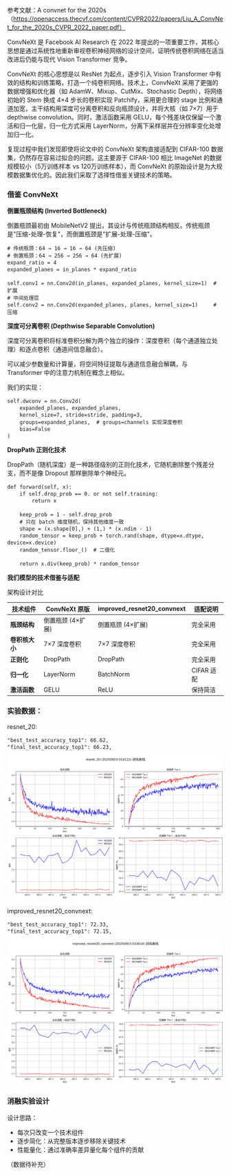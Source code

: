 参考文献：A convnet for the 2020s（https://openaccess.thecvf.com/content/CVPR2022/papers/Liu_A_ConvNet_for_the_2020s_CVPR_2022_paper.pdf）

ConvNeXt 是 Facebook AI Research 在 2022 年提出的一项重要工作，其核心思想是通过系统性地重新审视卷积神经网络的设计空间，证明传统卷积网络在适当改进后仍能与现代 Vision Transformer 竞争。

ConvNeXt 的核心思想是以 ResNet 为起点，逐步引入 Vision Transformer 中有效的结构和训练策略，打造一个纯卷积网络。技术上，ConvNeXt 采用了更强的数据增强和优化器（如 AdamW、Mixup、CutMix、Stochastic Depth），将网络初始的 Stem 换成 4×4 步长的卷积实现 Patchify，采用更合理的 stage 比例和通道加宽，主干结构用深度可分离卷积和反向瓶颈设计，并将大核（如 7×7）用于 depthwise convolution。同时，激活函数采用 GELU，每个残差块仅保留一个激活和归一化层，归一化方式采用 LayerNorm，分离下采样层并在分辨率变化处增加归一化。


复现过程中我们发现即使将论文中的 ConvNeXt 架构直接适配到 CIFAR-100 数据集，仍然存在容易过拟合的问题。这主要源于 CIFAR-100 相比 ImageNet 的数据规模较小（5万训练样本 vs 120万训练样本），而 ConvNeXt 的原始设计是为大规模数据集优化的。因此我们采取了选择性借鉴关键技术的策略。

### 借鉴 ConvNeXt

**倒置瓶颈结构 (Inverted Bottleneck)**

倒置瓶颈最初由 MobileNetV2 提出，其设计与传统瓶颈结构相反。传统瓶颈是"压缩-处理-恢复"，而倒置瓶颈是"扩展-处理-压缩"。

```
# 传统瓶颈：64 → 16 → 16 → 64 (先压缩)
# 倒置瓶颈：64 → 256 → 256 → 64 (先扩展)
expand_ratio = 4
expanded_planes = in_planes * expand_ratio

self.conv1 = nn.Conv2d(in_planes, expanded_planes, kernel_size=1)  # 扩展
# 中间处理层
self.conv2 = nn.Conv2d(expanded_planes, planes, kernel_size=1)     # 压缩
```

**深度可分离卷积 (Depthwise Separable Convolution)**

深度可分离卷积将标准卷积分解为两个独立的操作：深度卷积（每个通道独立处理）和逐点卷积（通道间信息融合）。

可以减少参数量和计算量，将空间特征提取与通道信息融合解耦，与 Transformer 中的注意力机制在概念上相似。

我们的实现：

```
self.dwconv = nn.Conv2d(
    expanded_planes, expanded_planes, 
    kernel_size=7, stride=stride, padding=3,
    groups=expanded_planes,  # groups=channels 实现深度卷积
    bias=False
)
```

**DropPath 正则化技术**

DropPath（随机深度）是一种路径级别的正则化技术，它随机删除整个残差分支，而不是像 Dropout 那样删除单个神经元。

```
def forward(self, x):
    if self.drop_prob == 0. or not self.training:
        return x
    
    keep_prob = 1 - self.drop_prob
    # 只在 batch 维度随机，保持其他维度一致
    shape = (x.shape[0],) + (1,) * (x.ndim - 1)
    random_tensor = keep_prob + torch.rand(shape, dtype=x.dtype, device=x.device)
    random_tensor.floor_()  # 二值化
    
    return x.div(keep_prob) * random_tensor
```

**我们模型的技术借鉴与适配**

架构设计对比

| 技术组件 | ConvNeXt 原版 | improved_resnet20_convnext | 适配说明 |
|----------|---------------|-------------------|----------|
| **瓶颈结构** | 倒置瓶颈 (4×扩展) | 倒置瓶颈 (4×扩展) | 完全采用 |
| **卷积核大小** | 7×7 深度卷积 | 7×7 深度卷积 | 完全采用 |
| **正则化** | DropPath | DropPath | 完全采用 |
| **归一化** | LayerNorm | BatchNorm | CIFAR 适配 |
| **激活函数** | GELU | ReLU | 保持简洁 |


### 实验数据：

resnet_20:
```
"best_test_accuracy_top1": 66.62,
"final_test_accuracy_top1": 66.23,
```
![](..\logs\resnet_20\20250603-014122\training_curves.png)

improved_resnet20_convnext: 

```
"best_test_accuracy_top1": 72.33,
"final_test_accuracy_top1": 72.15,
```

![](..\logs\improved_resnet20_convnext\20250603-033619\training_curves.png)

### 消融实验设计

设计思路：
- 每次只改变一个技术组件
- 逐步简化：从完整版本逐步移除关键技术
- 性能量化：通过准确率差异量化每个组件的贡献

（数据待补充）